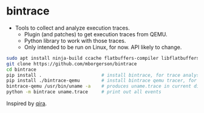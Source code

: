 bintrace
========

* Tools to collect and analyze execution traces.
  * Plugin (and patches) to get execution traces from QEMU.
  * Python library to work with those traces.
  * Only intended to be run on Linux, for now. API likely to change.

```bash
sudo apt install ninja-build ccache flatbuffers-compiler libflatbuffers-dev
git clone https://github.com/mborgerson/bintrace
cd bintrace
pip install .                      # install bintrace, for trace analysis
pip install ./bintrace-qemu        # install bintrace qemu tracer, for trace collection
bintrace-qemu /usr/bin/uname -a    # produces uname.trace in current dir
python -m bintrace uname.trace     # print out all events
```

Inspired by [qira](https://qira.me/).
